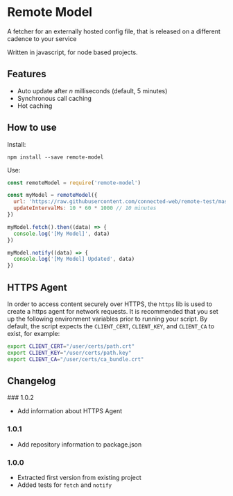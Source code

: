 # Remote Model

A fetcher for an externally hosted config file, that is released on a different cadence to your service

Written in javascript, for node based projects.

## Features

- Auto update after _n_ milliseconds (default, 5 minutes)
- Synchronous call caching
- Hot caching

## How to use

Install:
```
npm install --save remote-model
```

Use:
```js
const remoteModel = require('remote-model')

const myModel = remoteModel({
  url: 'https://raw.githubusercontent.com/connected-web/remote-test/master/info.json',
  updateIntervalMs: 10 * 60 * 1000 // 10 minutes
})

myModel.fetch().then((data) => {
  console.log('[My Model]', data)
})

myModel.notify((data) => {
  console.log('[My Model] Updated', data)
})

```

## HTTPS Agent

In order to access content securely over HTTPS, the `https` lib is used to create a https agent for network requests. It is recommended that you set up the following environment variables prior to running your script. By default, the script expects the `CLIENT_CERT`, `CLIENT_KEY`, and `CLIENT_CA` to exist, for example:

```sh
export CLIENT_CERT="/user/certs/path.crt"
export CLIENT_KEY="/user/certs/path.key"
export CLIENT_CA="/user/certs/ca_bundle.crt"
```

## Changelog

### 1.0.2

- Add information about HTTPS Agent

### 1.0.1

- Add repository information to package.json

### 1.0.0

- Extracted first version from existing project
- Added tests for `fetch` and `notify`

